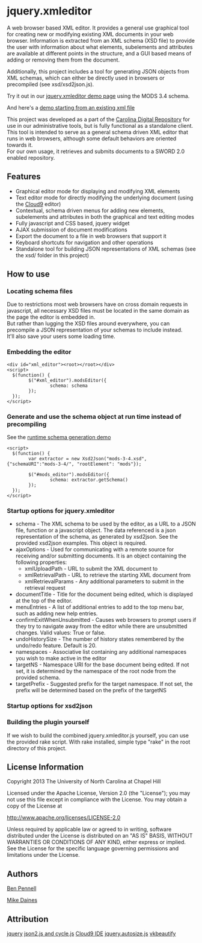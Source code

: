 # jquery.xmleditor
A web browser based XML editor.   It provides a general use graphical tool for creating new or modifying existing XML documents in your web browser.  Information is extracted from an XML schema (XSD file) to provide the user with information about what elements, subelements and attributes are available at different points in the structure, and a GUI based means of adding or removing them from the document.

Additionally, this project includes a tool for generating JSON objects from XML schemas, which can either be directly used in browsers or precompiled (see xsd/xsd2json.js).

Try it out in our [jquery.xmleditor demo page](http://unc-libraries.github.com/jquery.xmleditor) using the MODS 3.4 schema.

And here's a [demo starting from an existing xml file](http://unc-libraries.github.com/jquery.xmleditor/demo/mods.html)

This project was developed as a part of the [Carolina Digital Repository](https://cdr.lib.unc.edu/) for use in our administrative tools, but is fully functional as a standalone client. 
This tool is intended to serve as a general schema driven XML editor that runs in web browsers, although some default behaviors are oriented towards it.  
For our own usage, it retrieves and submits documents to a SWORD 2.0 enabled repository.

## Features
- Graphical editor mode for displaying and modifying XML elements
- Text editor mode for directly modifying the underlying document (using the [Cloud9](https://github.com/ajaxorg/cloud9) editor) 
- Contextual, schema driven menus for adding new elements, subelements and attributes in both the graphical and text editing modes
- Fully javascript and CSS based, jquery widget
- AJAX submission of document modifications
- Export the document to a file in web browsers that support it
- Keyboard shortcuts for navigation and other operations
- Standalone tool for building JSON representations of XML schemas (see the xsd/ folder in this project)

## How to use
### Locating schema files
Due to restrictions most web browsers have on cross domain requests in javascript, all necessary XSD files must be located in the same domain as the page the editor is embedded in.  
But rather than lugging the XSD files around everywhere, you can precompile a JSON representation of your schemas to include instead.  
It'll also save your users some loading time.

### Embedding the editor
```
<div id="xml_editor"><root></root></div>
<script>
  $(function() {
		$("#xml_editor").modsEditor({
                schema: schema
        });
  });
</script>
```

### Generate and use the schema object at run time instead of precompiling
See the [runtime schema generation demo](http://unc-libraries.github.com/jquery.xmleditor/demo/xsd2json_example.html)
```
<script>
  $(function() {
        var extractor = new Xsd2Json("mods-3-4.xsd", {"schemaURI":"mods-3-4/", "rootElement": "mods"});

        $("#mods_editor").modsEditor({
                schema: extractor.getSchema()
        });
  });
</script>
```

### Startup options for jquery.xmleditor
- schema - The XML schema to be used by the editor, as a URL to a JSON file, function or a javascript object.  The data referenced is a json representation of the schema, as generated by xsd2json.  See the provided xsd2json examples.  This object is required.
- ajaxOptions - Used for communicating with a remote source for receiving and/or submitting documents.  It is an object containing the following properties:
	- xmlUploadPath - URL to submit the XML document to
	- xmlRetrievalPath - URL to retrieve the starting XML document from
	- xmlRetrievalParams - Any additional parameters to submit in the retrieval request
- documentTitle - Title for the document being edited, which is displayed at the top of the editor.
- menuEntries - A list of additional entries to add to the top menu bar, such as adding new help entries.
- confirmExitWhenUnsubmitted - Causes web browsers to prompt users if they try to navigate away from the editor while there are unsubmitted changes.  Valid values: True or false.
- undoHistorySize - The number of history states remembered by the undo/redo feature.  Default is 20.    
- namespaces - Associative list containing any additional namespaces you wish to make active in the editor
- targetNS - Namespace URI for the base document being edited.  If not set, it is determined by the namespace of the root node from the provided schema.
- targetPrefix - Suggested prefix for the target namespace.  If not set, the prefix will be determined based on the prefix of the targetNS


### Startup options for xsd2json

### Building the plugin yourself
If we wish to build the combined jquery.xmleditor.js yourself, you can use the provided rake script.  With rake installed, simple type "rake" in the root directory of this project.

License Information
---------
Copyright 2013 The University of North Carolina at Chapel Hill

Licensed under the Apache License, Version 2.0 (the "License");
you may not use this file except in compliance with the License.
You may obtain a copy of the License at

http://www.apache.org/licenses/LICENSE-2.0

Unless required by applicable law or agreed to in writing, software
distributed under the License is distributed on an "AS IS" BASIS,
WITHOUT WARRANTIES OR CONDITIONS OF ANY KIND, either express or implied.
See the License for the specific language governing permissions and
limitations under the License.

Authors
---------
[Ben Pennell](https://github.com/bbpennel)

[Mike Daines](https://github.com/mdaines)

Attribution
------

[jquery](http://jquery.com/)
[json2.js and cycle.js](https://github.com/douglascrockford/JSON-js)
[Cloud9 IDE](https://github.com/ajaxorg/cloud9)
[jquery.autosize.js](http://www.jacklmoore.com/autosize/)
[vkbeautify](http://code.google.com/p/vkbeautify/)
